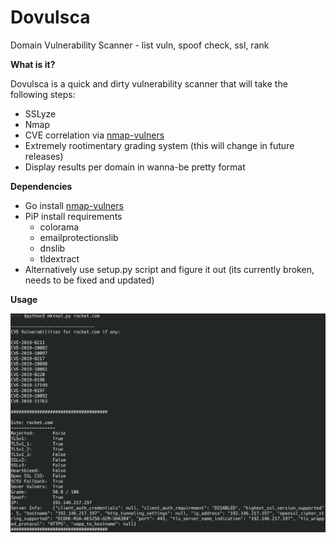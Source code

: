 # Dovulsca
Domain Vulnerability Scanner - list vuln, spoof check, ssl, rank

**What is it?**

Dovulsca is a quick and dirty vulnerability scanner that will take the following steps:

  * SSLyze
  * Nmap
  * CVE correlation via [nmap-vulners](https://github.com/vulnersCom/nmap-vulners)
  * Extremely rootimentary grading system (this will change in future releases)
  * Display results per domain in wanna-be pretty format
  
**Dependencies**

 * Go install [nmap-vulners](https://github.com/vulnersCom/nmap-vulners)
 * PiP install requirements
   * colorama
   * emailprotectionslib
   * dnslib
   * tldextract
 * Alternatively use setup.py script and figure it out (its currently broken, needs to be fixed and updated)
 
 **Usage**
 
 ![Example](/example.PNG)
